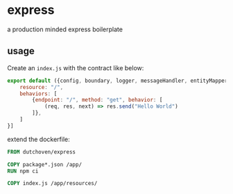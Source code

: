 # express

a production minded express boilerplate

## usage

Create an `index.js` with the contract like below:

```js
export default ({config, boundary, logger, messageHandler, entityMapper}) => [{
    resource: "/",
    behaviors: [
        {endpoint: "/", method: "get", behavior: [
            (req, res, next) => res.send("Hello World")
        ]},
    ]
}]
```

extend the dockerfile:

```dockerfile
FROM dutchoven/express

COPY package*.json /app/
RUN npm ci

COPY index.js /app/resources/
```
